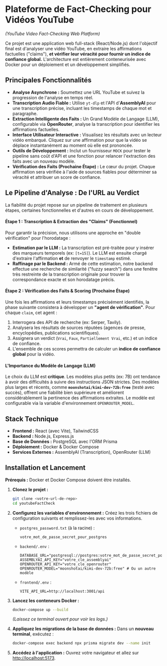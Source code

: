 # Plateforme de Fact-Checking pour Vidéos YouTube
_(YouTube Video Fact-Checking Web Platform)_

Ce projet est une application web full-stack (React/Node.js) dont l'objectif final est d'analyser une vidéo YouTube, en extraire les affirmations factuelles ("claims"), **et vérifier leur véracité pour fournir un indice de confiance global.** L'architecture est entièrement conteneurisée avec Docker pour un déploiement et un développement simplifiés.

## Principales Fonctionnalités

- **Analyse Asynchrone :** Soumettez une URL YouTube et suivez la progression de l'analyse en temps réel.
- **Transcription Audio Fiable :** Utilise `yt-dlp` et l'API d'**AssemblyAI** pour une transcription précise, incluant les timestamps de chaque mot et paragraphe.
- **Extraction Intelligente des Faits :** Un Grand Modèle de Langage (LLM), configurable via **OpenRouter**, analyse la transcription pour identifier les affirmations factuelles.
- **Interface Utilisateur Interactive :** Visualisez les résultats avec un lecteur vidéo embarqué. Cliquez sur une affirmation pour que la vidéo se déplace instantanément au moment où elle est prononcée.
- **Outils de Développement :** Inclut un fournisseur `MOCK` pour tester le pipeline sans coût d'API et une fonction pour relancer l'extraction des faits avec un nouveau modèle.
- **Vérification des Faits (Prochaine Étape) :** Le cœur du projet. Chaque affirmation sera vérifiée à l'aide de sources fiables pour déterminer sa véracité et attribuer un score de confiance.

## Le Pipeline d'Analyse : De l'URL au Verdict

La fiabilité du projet repose sur un pipeline de traitement en plusieurs étapes, certaines fonctionnelles et d'autres en cours de développement.

#### Étape 1 : Transcription & Extraction des "Claims" (Fonctionnel)

Pour garantir la précision, nous utilisons une approche en "double vérification" pour l'horodatage :

- **Estimation par le LLM :** La transcription est pré-traitée pour y insérer des marqueurs temporels (ex: `[t=15]`). Le LLM est ensuite chargé d'extraire l'affirmation **et** de renvoyer le `timestamp` estimé.
- **Raffinage par le Backend :** Armé de cette estimation, notre backend effectue une recherche de similarité ("fuzzy search") dans une fenêtre très restreinte de la transcription originale pour trouver la correspondance exacte et son horodatage précis.

#### Étape 2 : Vérification des Faits & Scoring (Prochaine Étape)

Une fois les affirmations et leurs timestamps précisément identifiés, la phase suivante consistera à développer un **"agent de vérification"**. Pour chaque `claim`, cet agent :
1.  Interrogera des API de recherche (ex: Serper, Tavily).
2.  Analysera les résultats de sources réputées (agences de presse, encyclopédies, publications scientifiques).
3.  Assignera un verdict (`Vrai`, `Faux`, `Partiellement Vrai`, etc.) et un indice de confiance.
4.  L'ensemble de ces scores permettra de calculer un **indice de confiance global** pour la vidéo.

#### L'Importance du Modèle de Langage (LLM)

Le choix du LLM est **critique**. Les modèles plus petits (ex: 7B) ont tendance à avoir des difficultés à suivre des instructions JSON strictes. Des modèles plus larges et récents, comme **`moonshotai/kimi-dev-72b:free`** (testé avec succès), offrent une fiabilité bien supérieure et améliorent considérablement la pertinence des affirmations extraites. Le modèle est configurable via la variable d'environnement `OPENROUTER_MODEL`.

## Stack Technique

- **Frontend :** React (avec Vite), TailwindCSS
- **Backend :** Node.js, Express.js
- **Base de Données :** PostgreSQL avec l'ORM Prisma
- **Déploiement :** Docker & Docker Compose
- **Services Externes :** AssemblyAI (Transcription), OpenRouter (LLM)

## Installation et Lancement

**Prérequis :** Docker et Docker Compose doivent être installés.

1.  **Clonez le projet :**
    ```bash
    git clone <votre-url-de-repo>
    cd youtubeFactCheck
    ```

2.  **Configurez les variables d'environnement :** Créez les trois fichiers de configuration suivants et remplissez-les avec vos informations.

    - `postgres_password.txt` (à la racine) :
      ```text
      votre_mot_de_passe_secret_pour_postgres
      ```
    - `backend/.env` :
      ```env
      DATABASE_URL="postgresql://postgres:votre_mot_de_passe_secret_pour_postgres@postgresdb:5432/factcheckdb"
      ASSEMBLYAI_API_KEY="votre_cle_assemblyai"
      OPENROUTER_API_KEY="votre_cle_openrouter"
      OPENROUTER_MODEL="moonshotai/kimi-dev-72b:free" # Ou un autre modèle
      ```
    - `frontend/.env` :
      ```env
      VITE_API_URL=http://localhost:3001/api
      ```

3.  **Lancez les conteneurs Docker :**
    ```bash
    docker-compose up --build
    ```
    *(Laissez ce terminal ouvert pour voir les logs.)*

4.  **Appliquez les migrations de la base de données :**
    Dans un **nouveau terminal**, exécutez :
    ```bash
    docker-compose exec backend npx prisma migrate dev --name init
    ```

5.  **Accédez à l'application :**
    Ouvrez votre navigateur et allez sur [http://localhost:5173](http://localhost:5173).